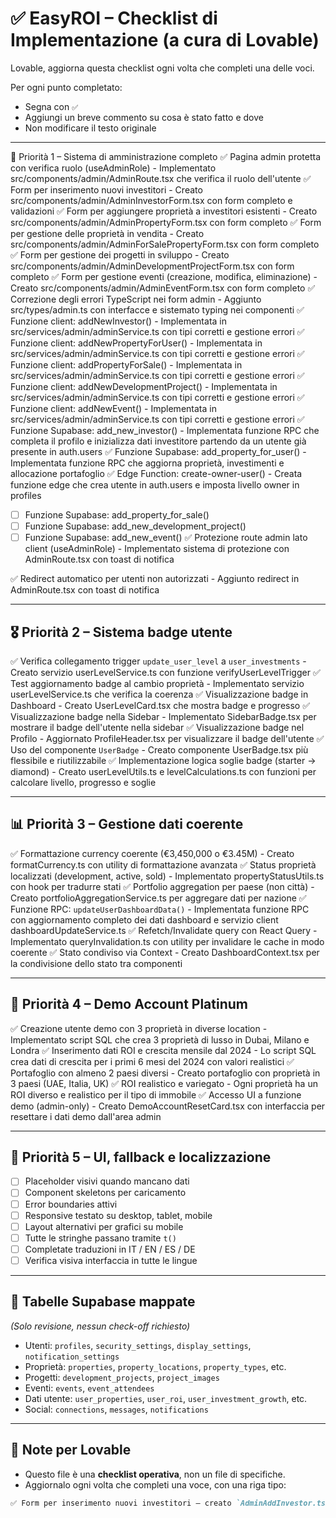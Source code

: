 
# ✅ EasyROI – Checklist di Implementazione (a cura di Lovable)

Lovable, aggiorna questa checklist ogni volta che completi una delle voci.

Per ogni punto completato:
- Segna con `✅`
- Aggiungi un breve commento su cosa è stato fatto e dove
- Non modificare il testo originale

---

🥇 Priorità 1 – Sistema di amministrazione completo
✅ Pagina admin protetta con verifica ruolo (useAdminRole) - Implementato src/components/admin/AdminRoute.tsx che verifica il ruolo dell'utente
✅ Form per inserimento nuovi investitori - Creato src/components/admin/AdminInvestorForm.tsx con form completo e validazioni
✅ Form per aggiungere proprietà a investitori esistenti - Creato src/components/admin/AdminPropertyForm.tsx con form completo
✅ Form per gestione delle proprietà in vendita - Creato src/components/admin/AdminForSalePropertyForm.tsx con form completo
✅ Form per gestione dei progetti in sviluppo - Creato src/components/admin/AdminDevelopmentProjectForm.tsx con form completo
✅ Form per gestione eventi (creazione, modifica, eliminazione) - Creato src/components/admin/AdminEventForm.tsx con form completo
✅ Correzione degli errori TypeScript nei form admin - Aggiunto src/types/admin.ts con interfacce e sistemato typing nei componenti
✅ Funzione client: addNewInvestor() - Implementata in src/services/admin/adminService.ts con tipi corretti e gestione errori
✅ Funzione client: addNewPropertyForUser() - Implementata in src/services/admin/adminService.ts con tipi corretti e gestione errori
✅ Funzione client: addPropertyForSale() - Implementata in src/services/admin/adminService.ts con tipi corretti e gestione errori
✅ Funzione client: addNewDevelopmentProject() - Implementata in src/services/admin/adminService.ts con tipi corretti e gestione errori
✅ Funzione client: addNewEvent() - Implementata in src/services/admin/adminService.ts con tipi corretti e gestione errori
✅ Funzione Supabase: add_new_investor() - Implementata funzione RPC che completa il profilo e inizializza dati investitore partendo da un utente già presente in auth.users
✅ Funzione Supabase: add_property_for_user() - Implementata funzione RPC che aggiorna proprietà, investimenti e allocazione portafoglio
✅ Edge Function: create-owner-user() - Creata funzione edge che crea utente in auth.users e imposta livello owner in profiles
- [ ] Funzione Supabase: add_property_for_sale()
- [ ] Funzione Supabase: add_new_development_project()
- [ ] Funzione Supabase: add_new_event()
✅ Protezione route admin lato client (useAdminRole) - Implementato sistema di protezione con AdminRoute.tsx con toast di notifica

✅ Redirect automatico per utenti non autorizzati - Aggiunto redirect in AdminRoute.tsx con toast di notifica

---

## 🎖️ Priorità 2 – Sistema badge utente

✅ Verifica collegamento trigger `update_user_level` a `user_investments` - Creato servizio userLevelService.ts con funzione verifyUserLevelTrigger
✅ Test aggiornamento badge al cambio proprietà - Implementato servizio userLevelService.ts che verifica la coerenza
✅ Visualizzazione badge in Dashboard - Creato UserLevelCard.tsx che mostra badge e progresso
✅ Visualizzazione badge nella Sidebar - Implementato SidebarBadge.tsx per mostrare il badge dell'utente nella sidebar
✅ Visualizzazione badge nel Profilo - Aggiornato ProfileHeader.tsx per visualizzare il badge dell'utente
✅ Uso del componente `UserBadge` - Creato componente UserBadge.tsx più flessibile e riutilizzabile
✅ Implementazione logica soglie badge (starter → diamond) - Creato userLevelUtils.ts e levelCalculations.ts con funzioni per calcolare livello, progresso e soglie

---

## 📊 Priorità 3 – Gestione dati coerente

✅ Formattazione currency coerente (€3,450,000 o €3.45M) - Creato formatCurrency.ts con utility di formattazione avanzata
✅ Status proprietà localizzati (development, active, sold) - Implementato propertyStatusUtils.ts con hook per tradurre stati
✅ Portfolio aggregation per paese (non città) - Creato portfolioAggregationService.ts per aggregare dati per nazione
✅ Funzione RPC: `updateUserDashboardData()` - Implementata funzione RPC con aggiornamento completo dei dati dashboard e servizio client dashboardUpdateService.ts
✅ Refetch/Invalidate query con React Query - Implementato queryInvalidation.ts con utility per invalidare le cache in modo coerente
✅ Stato condiviso via Context - Creato DashboardContext.tsx per la condivisione dello stato tra componenti

---

## 💎 Priorità 4 – Demo Account Platinum

✅ Creazione utente demo con 3 proprietà in diverse location - Implementato script SQL che crea 3 proprietà di lusso in Dubai, Milano e Londra
✅ Inserimento dati ROI e crescita mensile dal 2024 - Lo script SQL crea dati di crescita per i primi 6 mesi del 2024 con valori realistici
✅ Portafoglio con almeno 2 paesi diversi - Creato portafoglio con proprietà in 3 paesi (UAE, Italia, UK)
✅ ROI realistico e variegato - Ogni proprietà ha un ROI diverso e realistico per il tipo di immobile
✅ Accesso UI a funzione demo (admin-only) - Creato DemoAccountResetCard.tsx con interfaccia per resettare i dati demo dall'area admin

---

## 🎨 Priorità 5 – UI, fallback e localizzazione

- [ ] Placeholder visivi quando mancano dati
- [ ] Component skeletons per caricamento
- [ ] Error boundaries attivi
- [ ] Responsive testato su desktop, tablet, mobile
- [ ] Layout alternativi per grafici su mobile
- [ ] Tutte le stringhe passano tramite `t()`
- [ ] Completate traduzioni in IT / EN / ES / DE
- [ ] Verifica visiva interfaccia in tutte le lingue

---

## 🧠 Tabelle Supabase mappate

_(Solo revisione, nessun check-off richiesto)_

- Utenti: `profiles`, `security_settings`, `display_settings`, `notification_settings`
- Proprietà: `properties`, `property_locations`, `property_types`, etc.
- Progetti: `development_projects`, `project_images`
- Eventi: `events`, `event_attendees`
- Dati utente: `user_properties`, `user_roi`, `user_investment_growth`, etc.
- Social: `connections`, `messages`, `notifications`

---

## 📌 Note per Lovable

- Questo file è una **checklist operativa**, non un file di specifiche.
- Aggiornalo ogni volta che completi una voce, con una riga tipo:

```md
✅ Form per inserimento nuovi investitori – creato `AdminAddInvestor.tsx`, integrato form con funzione `addNewInvestor()`
```
